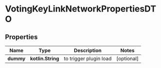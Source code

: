 
# VotingKeyLinkNetworkPropertiesDTO

## Properties
Name | Type | Description | Notes
------------ | ------------- | ------------- | -------------
**dummy** | **kotlin.String** | to trigger plugin load |  [optional]



